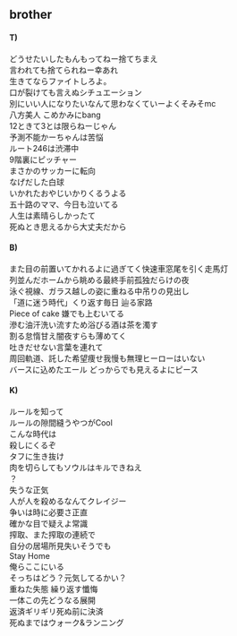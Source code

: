 ## brother

#### T)

どうせたいしたもんもってねー捨てちまえ  
言われても捨てられねー幸あれ  
生きてならファイトしろよ。  
口が裂けても言えぬシチュエーション  
別にいい人になりたいなんて思わなくていーよくそみそmc  
八方美人 こめかみにbang  
12ときて3とは限らねーじゃん  
予測不能かーちゃんは苦悩  
ルート246は渋滞中  
9階裏にピッチャー  
まさかのサッカーに転向  
なげだした白球  
いかれたおやじいかりくるうよる  
五十路のママ、今日も泣いてる  
人生は素晴らしかったて  
死ぬとき思えるから大丈夫だから

#### B)

また目の前置いてかれるよに過ぎてく快速車窓尾を引く走馬灯  
列並んだホームから眺める最終手前孤独だらけの夜  
泳ぐ視線、ガラス越しの姿に重ねる中吊りの見出し  
「道に迷う時代」くり返す毎日 辿る家路  
Piece of cake 嫌でも上むいてる  
滲む油汗洗い流すため浴びる酒は茶を濁す  
割る怠惰甘え闇夜すらも薄めてく  
吐きだせない言葉を連れて  
周回軌道、託した希望痩せ我慢も無理ヒーローはいない  
バースに込めたエール どっからでも見えるよにピース

#### K)

ルールを知って  
ルールの隙間縫うやつがCool  
こんな時代は  
殺しにくるぞ  
タフに生き抜け  
肉を切らしてもソウルはキルできねえ  
？  
失うな正気  
人が人を殺めるなんてクレイジー  
争いは時に必要さ正直  
確かな目で疑えよ常識  
搾取、また搾取の連続で  
自分の居場所見失いそうでも  
Stay Home  
俺らここにいる  
そっちはどう？元気してるかい？  
重ねた失態 繰り返す懺悔  
一体この先どうなる展開  
返済ギリギリ死ぬ前に決済  
死ぬまではウォーク&ランニング
